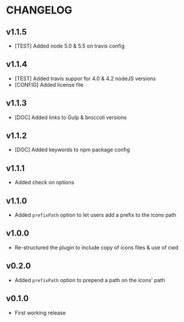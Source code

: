 # CHANGELOG

## v1.1.5
- [TEST] Added node 5.0 & 5.5 on travis config

## v1.1.4
- [TEST] Added travis suppor for 4.0 & 4.2 nodeJS versions
- [CONFIG] Added license file

## v1.1.3
- [DOC] Added links to Gulp & broccoli versions

## v1.1.2
- [DOC] Added keywords to npm package config

## v1.1.1
- Added check on options

## v1.1.0
- Added `prefixPath` option to let users add a prefix to the icons path

## v1.0.0
- Re-structured the plugin to include copy of icons files & use of cwd

## v0.2.0
- Added ```prefixPath``` option to prepend a path on the icons' path

## v0.1.0
- First working release
